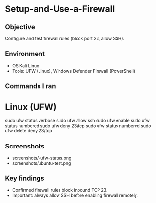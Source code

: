 # Setup-and-Use-a-Firewall

## Objective
Configure and test firewall rules (block port 23, allow SSH).

## Environment
- OS:Kali Linux
- Tools: UFW (Linux), Windows Defender Firewall (PowerShell)

## Commands I ran

# Linux (UFW)
sudo ufw status verbose
sudo ufw allow ssh
sudo ufw enable
sudo ufw status numbered
sudo ufw deny 23/tcp
sudo ufw status numbered
sudo ufw delete deny 23/tcp

## Screenshots
- screenshots/-ufw-status.png
- screenshots/ubuntu-test.png

## Key findings
- Confirmed firewall rules block inbound TCP 23.
- Important: always allow SSH before enabling firewall remotely.
